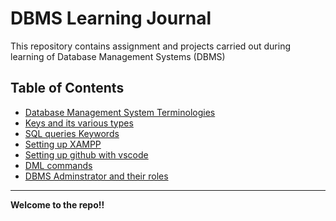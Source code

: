 # DBMS Learning Journal

This repository contains assignment and projects carried out during learning of Database Management Systems (DBMS)

## Table of Contents

- [Database Management System Terminologies](day-3.md)
- [Keys and its various types](day-4.md)
- [SQL queries Keywords](day-5.md)
- [Setting up XAMPP](xampp.md)
- [Setting up github with vscode](day-6.md)
- [DML commands](dml.md)
- [DBMS Adminstrator and their roles](dbms_admins_roles.md)

---
**Welcome to the repo!!**
